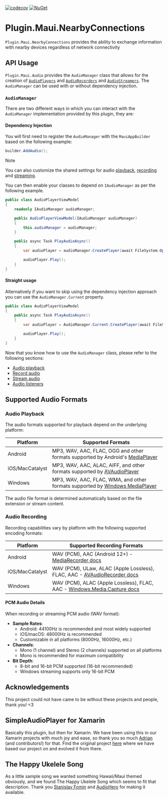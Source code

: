 [![codecov](https://codecov.io/github/phunkeler/Plugin.Maui.NearbyConnections/graph/badge.svg?token=UY5YNK57EZ)](https://codecov.io/github/phunkeler/Plugin.Maui.NearbyConnections)
[![NuGet](https://img.shields.io/nuget/v/Plugin.Maui.Audio.svg?label=NuGet)](https://www.nuget.org/packages/Plugin.Maui.Audio/)

# Plugin.Maui.NearbyConnections
`Plugin.Maui.NearbyConnections` provides the ability to exchange information with nearby devices regardless of network connectivity

## API Usage

`Plugin.Maui.Audio` provides the `AudioManager` class that allows for the creation of [`AudioPlayers`](docs/audio-player.md) and [`AudioRecorders`](docs/audio-recorder.md) and [`AudioStreamers`](docs/audio-streamer.md). The `AudioManager` can be used with or without dependency injection.

### `AudioManager`

There are two different ways in which you can interact with the `AudioManager` implementation provided by this plugin, they are:

#### Dependency Injection

You will first need to register the `AudioManager` with the `MauiAppBuilder` based on the following example:

```csharp
builder.AddAudio();
```

> [!NOTE]  
> You can also customize the shared settings for audio [playback](./docs/audio-player.md#configure-the-playback-options), [recording](./docs/audio-recorder.md#configure-the-recording-options) and [streaming](./docs/audio-streamer.md#configure-streaming-options).

You can then enable your classes to depend on `IAudioManager` as per the following example.

```csharp
public class AudioPlayerViewModel
{
    readonly IAudioManager audioManager;

    public AudioPlayerViewModel(IAudioManager audioManager)
    {
        this.audioManager = audioManager;
    }

    public async Task PlayAudioAsync()
    {
        var audioPlayer = audioManager.CreatePlayer(await FileSystem.OpenAppPackageFileAsync("ukelele.mp3"));

        audioPlayer.Play();
    }
}
```

#### Straight usage

Alternatively if you want to skip using the dependency injection approach you can use the `AudioManager.Current` property.

```csharp
public class AudioPlayerViewModel
{
    public async Task PlayAudioAsync()
    {
        var audioPlayer = AudioManager.Current.CreatePlayer(await FileSystem.OpenAppPackageFileAsync("ukelele.mp3"));

        audioPlayer.Play();
    }
}
```

Now that you know how to use the `AudioManager` class, please refer to the following sections:

* [Audio playback](docs/audio-player.md)
* [Record audio](docs/audio-recorder.md)
* [Stream audio](docs/audio-streamer.md)
* [Audio listeners](docs/audio-listeners.md)

## Supported Audio Formats

### Audio Playback

The audio formats supported for playback depend on the underlying platform:

| Platform | Supported Formats |
|----------|------------------|
| Android | MP3, WAV, AAC, FLAC, OGG and other formats supported by Android's [MediaPlayer](https://developer.android.com/reference/android/media/MediaPlayer#setdatasource) |
| iOS/MacCatalyst | MP3, WAV, AAC, ALAC, AIFF, and other formats supported by [AVAudioPlayer](https://developer.apple.com/documentation/avfaudio/avaudioplayer) |
| Windows | MP3, WAV, AAC, FLAC, WMA, and other formats supported by [Windows MediaPlayer](https://learn.microsoft.com/windows/win32/wmp/file-format-support-in-windows-media-player) |

The audio file format is determined automatically based on the file extension or stream content.

### Audio Recording

Recording capabilities vary by platform with the following supported encoding formats:

| Platform | Supported Recording Formats |
|----------|----------------------------|
| Android | WAV (PCM), AAC (Android 12+) - [MediaRecorder docs](https://developer.android.com/reference/android/media/MediaRecorder#supported-formats) |
| iOS/MacCatalyst | WAV (PCM), ULaw, ALAC (Apple Lossless), FLAC, AAC - [AVAudioRecorder docs](https://developer.apple.com/documentation/avfoundation/avaudiorecorder) |
| Windows | WAV (PCM), ALAC (Apple Lossless), FLAC, AAC - [Windows.Media.Capture docs](https://learn.microsoft.com/uwp/api/windows.media.capture.mediacapture) |

#### PCM Audio Details

When recording or streaming PCM audio (WAV format):
- **Sample Rates**: 
  - Android: 44100Hz is recommended and most widely supported
  - iOS/macOS: 48000Hz is recommended
  - Customizable in all platforms (8000Hz, 16000Hz, etc.)
- **Channels**:
  - Mono (1 channel) and Stereo (2 channels) supported on all platforms
  - Mono is recommended for maximum compatibility
- **Bit Depth**:
  - 8-bit and 16-bit PCM supported (16-bit recommended)
  - Windows streaming supports only 16-bit PCM

## Acknowledgements

This project could not have came to be without these projects and people, thank you! <3

## SimpleAudioPlayer for Xamarin

Basically this plugin, but then for Xamarin. We have been using this in our Xamarin projects with much joy and ease, so thank you so much [Adrian](https://github.com/adrianstevens) (and contributors!) for that. Find the original project [here](https://github.com/adrianstevens/Xamarin-Plugins/tree/main/SimpleAudioPlayer) where we have based our project on and evolved it from there.

## The Happy Ukelele Song

As a little sample song we wanted something Hawaii/Maui themed obviously, and we found The Happy Ukelele Song which seems to fit that description. Thank you [Stanislav Fomin](https://download1.audiohero.com/artist/597084) and [AudioHero](https://download1.audiohero.com/track/40778468) for making it available.
